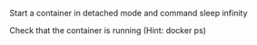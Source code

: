 Start a container in detached mode and command sleep infinity

Check that the container is running (Hint: docker ps)


